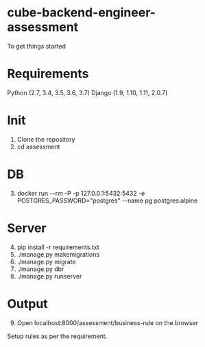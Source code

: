 # cube-backend-engineer-assessment

To get things started

# Requirements
Python (2.7, 3.4, 3.5, 3.6, 3.7)
Django (1.9, 1.10, 1.11, 2.0.7)

# Init
1. Clone the repository
2. cd assessment

# DB
3. docker run --rm -P -p 127.0.0.1:5432:5432 -e POSTGRES_PASSWORD="postgres" --name pg postgres:alpine

# Server
4. pip install -r requirements.txt
5. ./manage.py makemigrations
6. ./manage.py migrate
7. ./manage.py dbr
8. ./manage.py runserver

# Output
9. Open localhost:8000/assessment/business-rule on the browser

Setup rules as per the requirement.
